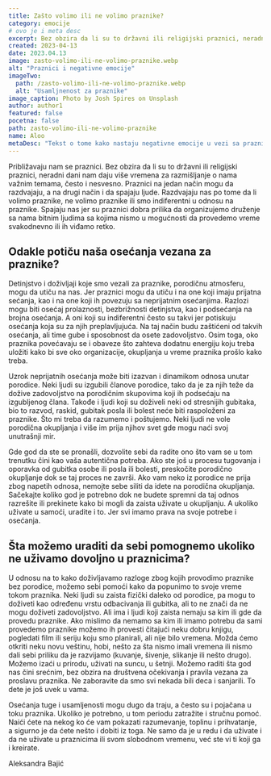 ```yaml
---
title: Zašto volimo ili ne volimo praznike?
category: emocije
# ovo je i meta desc
excerpt: Bez obzira da li su to državni ili religijski praznici, neradni dani nam daju više vremena za razmišljanje...
created: 2023-04-13
date: 2023.04.13
image: zasto-volimo-ili-ne-volimo-praznike.webp
alt: "Praznici i negativne emocije"
imageTwo:
  path: /zasto-volimo-ili-ne-volimo-praznike.webp
  alt: "Usamljnenost za praznike"
image_caption: Photo by Josh Spires on Unsplash
author: author1
featured: false
pocetna: false
path: zasto-volimo-ili-ne-volimo-praznike
name: Aloo
metaDesc: "Tekst o tome kako nastaju negativne emocije u vezi sa praznicima i kako odeđene osobe to doživljavaju, a takođe i mali saveti kako prebroditi takve emocije i kako se ponašati ukoliko ne uživamo u praznicima."
---
```


Približavaju nam se praznici. Bez obzira da li su to državni ili religijski praznici, neradni dani nam daju više vremena za razmišljanje o nama važnim temama, često i nesvesno. Praznici na jedan način mogu da razdvajaju, a na drugi način i da  spajaju ljude. Razdvajaju nas po tome da li volimo praznike, ne volimo praznike ili smo indiferentni u odnosu na praznike. Spajaju nas jer su praznici dobra prilika da organizujemo druženje sa nama bitnim ljudima sa kojima nismo u mogućnosti da provedemo vreme svakodnevno ili ih viđamo retko. 
 
## Odakle potiču  naša osećanja vezana za praznike?

Detinjstvo i doživljaji koje smo vezali za praznike, porodičnu atmosferu, mogu da utiču na nas. Jer praznici mogu da utiču i na one koji imaju prijatna sećanja, kao i na one koji ih povezuju sa neprijatnim osećanjima. Razlozi mogu biti osećaj prolaznosti, bezbrižnosti detinjstva, kao i podsećanja na brojna osećanja. A oni koji su indiferentni često su takvi jer  potiskuju osećanja koja su za njih preplavljujuća. Na taj način budu zaštićeni od takvih osećanja, ali time gube i sposobnost da osete zadovoljstvo. Osim toga, oko praznika povećavaju se i obaveze što zahteva dodatnu energiju koju treba uložiti kako bi sve oko organizacije, okupljanja u vreme praznika prošlo kako treba. 

Uzrok neprijatnih osećanja može biti izazvan i dinamikom odnosa unutar porodice. Neki ljudi su izgubili članove porodice, tako da je za njih teže da dožive zadovoljstvo na porodičnim skupovima koji ih podsećaju na izgubljenog člana. Takođe i ljudi koji su doživeli neki od stresnijih gubitaka, bio to razvod, raskid, gubitak posla ili bolest neće biti raspoloženi za praznike. Što mi treba da razumemo i poštujemo. Neki ljudi ne vole porodična okupljanja i više im prija njihov svet gde mogu naći svoj unutrašnji mir. 

Gde god da ste se pronašli, dozvolite sebi da radite ono što vam se u tom trenutku čini kao vaša autentična potreba. Ako ste još u procesu tugovanja i oporavka od gubitka osobe ili posla ili bolesti, preskočite porodično okupljanje dok se taj proces ne završi. Ako vam neko iz porodice ne prija zbog napetih odnosa, nemojte sebe siliti da idete na porodična okupljanja. Sačekajte koliko god je potrebno  dok ne budete spremni da taj odnos razrešite ili prekinete kako bi mogli da zaista uživate u okupljanju. A ukoliko uživate u samoći, uradite i to. Jer svi imamo prava na svoje potrebe i osećanja.

## Šta možemo uraditi da sebi pomognemo ukoliko ne uživamo dovoljno u praznicima?

U odnosu na to kako doživljavamo razloge zbog kojih provodimo praznike bez porodice, možemo sebi pomoći kako da popunimo to svoje vreme tokom praznika. Neki ljudi su zaista fizički daleko od porodice, pa mogu to doživeti kao određenu vrstu odbacivanja ili gubitka, ali to ne znači da ne mogu doživeti zadovoljstvo. Ali ima i ljudi koji zaista nemaju sa kim ili gde da provedu praznike. Ako mislimo da nemamo sa kim ili imamo potrebu da sami provedemo praznike možemo ih provesti čitajući neku dobru knjigu, pogledati film ili seriju koju smo planirali, ali nije bilo vremena. Možda ćemo otkriti neku novu veštinu, hobi, nešto za šta nismo imali vremena ili nismo dali sebi priliku da je razvijamo (kuvanje, šivenje, slikanje  ili  nešto drugo). Možemo izaći u prirodu, uživati  na suncu, u šetnji. Možemo raditi šta god nas čini srećnim, bez obzira na društvena očekivanja i pravila vezana za proslavu praznika. Ne zaboravite da smo svi nekada bili deca i sanjarili. To dete je još uvek u vama.  

Osećanja tuge i usamljenosti mogu dugo da traju, a često su i pojačana u toku praznika. Ukoliko je potrebno, u tom periodu zatražite i stručnu pomoć. Naići ćete na nekog ko će vam pokazati razumevanje, toplinu i prihvatanje, a sigurno je da ćete nešto i dobiti iz toga. Ne samo da je u redu i da uživate i da ne uživate u praznicima ili svom slobodnom vremenu, već ste vi ti koji ga i kreirate. 

Aleksandra Bajić
